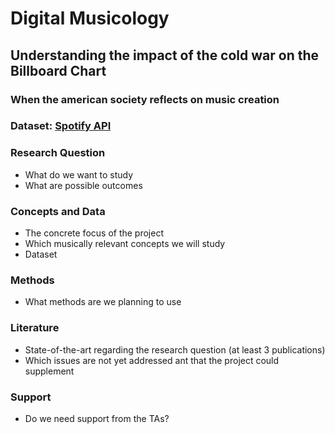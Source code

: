 # Digital Musicology

## Understanding the impact of the cold war on the Billboard Chart
### When the american society reflects on music creation


### Dataset: [Spotify API](https://developer.spotify.com/documentation/web-api/quick-start/)

### Research Question
- What do we want to study
- What are possible outcomes

### Concepts and Data
- The concrete focus of the project
- Which musically relevant concepts we will study
- Dataset

### Methods
- What methods are we planning to use

### Literature
- State-of-the-art regarding the research question (at least 3 publications)
- Which issues are not yet addressed ant that the project could supplement

### Support
- Do we need support from the TAs?
